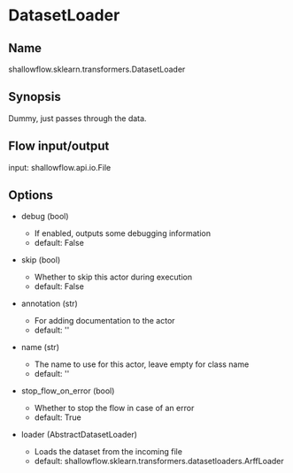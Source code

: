 # DatasetLoader

## Name
shallowflow.sklearn.transformers.DatasetLoader

## Synopsis
Dummy, just passes through the data.

## Flow input/output
input: shallowflow.api.io.File

## Options
* debug (bool)

  * If enabled, outputs some debugging information
  * default: False

* skip (bool)

  * Whether to skip this actor during execution
  * default: False

* annotation (str)

  * For adding documentation to the actor
  * default: ''

* name (str)

  * The name to use for this actor, leave empty for class name
  * default: ''

* stop_flow_on_error (bool)

  * Whether to stop the flow in case of an error
  * default: True

* loader (AbstractDatasetLoader)

  * Loads the dataset from the incoming file
  * default: shallowflow.sklearn.transformers.datasetloaders.ArffLoader

